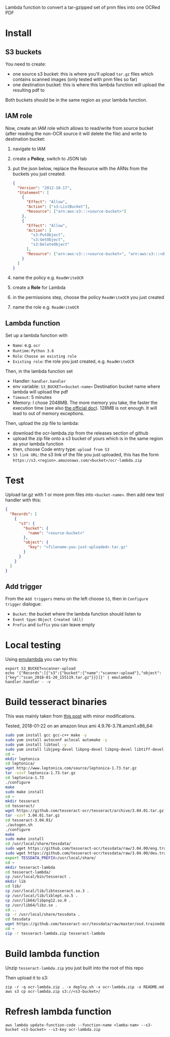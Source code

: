 Lambda function to convert a tar-gzipped set of pnm files into one OCRed PDF

# Install

## S3 buckets

You need to create:

- one source s3 bucket: this is where you'll upload `tar.gz` files which contains scanned images (only tested with pnm files so far)
- one destination bucket: this is where this lambda function will upload the resulting pdf to

Both buckets should be in the same region as your lambda function.

## IAM role

Now, create an IAM role which allows to read/write from source bucket (after reading the non-OCR source it will delete the file) and write to destination bucket:

1. navigate to IAM
2. create a **Policy**, switch to JSON tab
3. put the json below, replace the Resource with the ARNs from the buckets you just created:

	```json
	{
	  "Version": "2012-10-17",
	  "Statement": [
	    {
	      "Effect": "Allow",
	      "Action": ["s3:ListBucket"],
	      "Resource": ["arn:aws:s3:::<source-bucket>"]
	    },
	    {
	      "Effect": "Allow",
	      "Action": [
	        "s3:PutObject",
	        "s3:GetObject",
	        "s3:DeleteObject"
	      ],
	      "Resource": ["arn:aws:s3:::<source-bucket>", "arn:aws:s3:::<dest-bucket>"]
	    }
	  ]
	}
	```
4. name the policy e.g. `ReadWriteOCR`
5. create a **Role** for Lambda
6. in the permissions step, choose the policy `ReadWriteOCR` you just created
7. name the role e.g. `ReadWriteOCR`


## Lambda function

Set up a lambda function with

- `Name`: e.g. `ocr`
- `Runtime`: `Python 3.6`
- `Role`: `Choose an existing role`
- `Existing role`: the role you just created, e.g. `ReadWriteOCR`

Then, in the lambda function set

- Handler: `handler.handler`
- env variable: `S3_BUCKET=<bucket-name>` Destination bucket name where lambda will upload the pdf
- `Timeout`: 5 minutes
- Memory: I chose 2048MB. The more memory you take, the faster the execution time (see also [the official doc](https://docs.aws.amazon.com/lambda/latest/dg/resource-model.html)). 128MB is not enough. It will lead to out of memory exceptions.

Then, upload the zip file to lambda:

- download the ocr-lambda.zip from the releases section of github
- upload the zip file onto a s3 bucket of yours which is in the same region as your lambda function
- then, choose Code entry type: `upload from S3`
- `S3 link URL`: the s3 link of the file you just uploaded, this has the form `https://s3.<region>.amazonaws.com/<bucket>/ocr-lambda.zip`

# Test

Upload tar.gz with 1 or more pnm files into `<bucket-name>`. then add new test handler with this:

```json
{
  "Records": [
    {
      "s3": {
        "bucket": {
          "name": "<source-bucket>"
        },
        "object": {
          "key": "<filename-you-just-uploaded>.tar.gz"
        }
      }
    }
  ]
}
```

## Add trigger

From the `Add triggers` menu on the left choose `S3`, then in `Configure trigger` dialogue:

- `Bucket`: the bucket where the lambda function should listen to
- `Event tpye`: `Object Created (All)`
- `Prefix` and `Suffix` you can leave empty

# Local testing

Using [emulambda](https://github.com/fugue/emulambda) you can try this:

```
export S3_BUCKET=scanner-upload
echo '{"Records":[{"s3":{"bucket":{"name":"scanner-upload"},"object":{"key":"scan_2018-01-20_155119.tar.gz"}}}]}' | emulambda handler.handler - -v
```

# Build tesseract binaries

This was mainly taken from  [this post](https://stackoverflow.com/questions/33588262/tesseract-ocr-on-aws-lambda-via-virtualenv) with minor modifications.

Tested, 2018-01-22 on an amazon linux ami 4.9.76-3.78.amzn1.x86_64:

```bash
sudo yum install gcc gcc-c++ make -y
sudo yum install autoconf aclocal automake -y
sudo yum install libtool -y
sudo yum install libjpeg-devel libpng-devel libpng-devel libtiff-devel zlib-devel -y
cd ~
mkdir leptonica
cd leptonica/
wget http://www.leptonica.com/source/leptonica-1.73.tar.gz
tar -xzvf leptonica-1.73.tar.gz
cd leptonica-1.73
./configure
make
sudo make install
cd ~
mkdir tesseract
cd tesseract/
wget https://github.com/tesseract-ocr/tesseract/archive/3.04.01.tar.gz
tar -xzvf 3.04.01.tar.gz
cd tesseract-3.04.01/
./autogen.sh
./configure
make
sudo make install
cd /usr/local/share/tessdata/
sudo wget https://github.com/tesseract-ocr/tessdata/raw/3.04.00/eng.traineddata
sudo wget https://github.com/tesseract-ocr/tessdata/raw/3.04.00/deu.traineddata
export TESSDATA_PREFIX=/usr/local/share/
cd ~
mkdir tesseract-lambda
cd tesseract-lambda/
cp /usr/local/bin/tesseract .
mkdir lib
cd lib/
cp /usr/local/lib/libtesseract.so.3 .
cp /usr/local/lib/liblept.so.5 .
cp /usr/lib64/libpng12.so.0 .
cp /usr/lib64/libz.so .
cd ..
cp -r /usr/local/share/tessdata .
cd tessdata
wget https://github.com/tesseract-ocr/tessdata/raw/master/osd.traineddata
cd ~
zip -r tesseract-lambda.zip tesseract-lambda
```

# Build lambda function

Unzip `tesseract-lambda.zip` you just built into the root of this repo

Then upload it to s3:

```
zip -r -q ocr-lambda.zip . -x deploy.sh -x ocr-lambda.zip -x README.md
aws s3 cp ocr-lambda.zip s3://<s3-bucket>/
```

# Refresh lambda function

```
aws lambda update-function-code --function-name <lamba-nam> --s3-bucket <s3-bucket> --s3-key ocr-lambda.zip
```